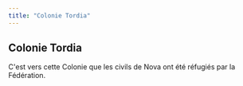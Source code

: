 ```yaml
---
title: "Colonie Tordia"
---
```


Colonie Tordia
--------------

C'est vers cette Colonie que les civils de Nova ont été réfugiés par la Fédération. 

